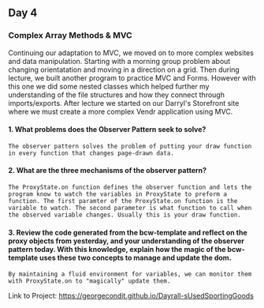 ## Day 4

### Complex Array Methods & MVC

Continuing our adaptation to MVC, we moved on to more complex websites and data manipulation. Starting with a morning group problem about changing orientatation and moving in a direction on a grid. Then during lecture, we built another program to practice MVC and Forms. However with this one we did some nested classes which helped further my understanding of the file structures and how they connect through imports/exports. After lecture we started on our Darryl's Storefront site where we must create a more complex Vendr application using MVC.

#### 1. What problems does the Observer Pattern seek to solve?

```The observer pattern solves the problem of putting your draw function in every function that changes page-drawn data. ```

#### 2. What are the three mechanisms of the observer pattern?

```The ProxyState.on function defines the observer function and lets the program know to watch the variables in ProxyState to preform a function. The first paramter of the ProxyState.on function is the variable to watch. The second parameter is what function to call when the observed variable changes. Usually this is your draw function.```

#### 3. Review the code generated from the bcw-template and reflect on the proxy objects from yesterday, and your understanding of the observer pattern today. With this knowledge, explain how the magic of the bcw-template uses these two concepts to manage and update the dom.

```By maintaining a fluid environment for variables, we can monitor them with ProxyState.on to "magically" update them.```

Link to Project: https://georgecondit.github.io/Dayrall-sUsedSportingGoods